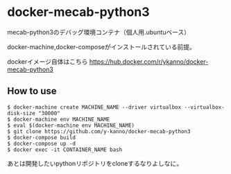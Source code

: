 # docker-mecab-python3
mecab-python3のデバッグ環境コンテナ（個人用.ubuntuベース）


docker-machine,docker-composeがインストールされている前提。

dockerイメージ自体はこちら
https://hub.docker.com/r/ykanno/docker-mecab-python3

## How to use
```
$ docker-machine create MACHINE_NAME --driver virtualbox --virtualbox-disk-size "30000"
$ docker-machine env MACHINE_NAME
$ eval $(docker-machine env MACHINE_NAME)
$ git clone https://github.com/y-kanno/docker-mecab-python3
$ docker-compose build
$ docker-compose up -d
$ docker exec -it CONTAINER_NAME bash
```

あとは開発したいpythonリポジトリをcloneするなりよしなに。
